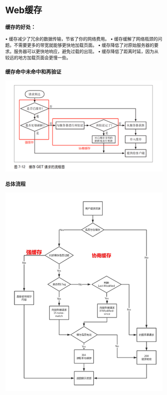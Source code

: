 # Web缓存

### 缓存的好处：
 • 缓存减少了冗余的数据传输，节省了你的网络费用。 
 • 缓存缓解了网络瓶颈的问题。不需要更多的带宽就能够更快地加载页面。
 • 缓存降低了对原始服务器的要求。服务器可以更快地响应，避免过载的出现。 
 • 缓存降低了距离时延，因为从较远的地方加载页面会更慢一些。


### 缓存命中未命中和再验证
 ![](../../assets/6.png)


### 总体流程
![](../../assets/7.png)